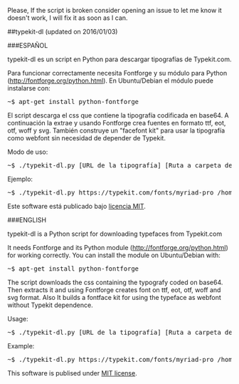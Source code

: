 Please, If the script is broken consider opening an issue to let me know it doesn't work, I will fix it as soon as I can.

##typekit-dl (updated on 2016/01/03)

###ESPAÑOL

typekit-dl es un script en Python para descargar tipografías de Typekit.com.

Para funcionar correctamente necesita Fontforge y su módulo para Python
(http://fontforge.org/python.html). En Ubuntu/Debian el módulo puede instalarse con:

<pre>~$ apt-get install python-fontforge</pre>

El script descarga el css que contiene la tipografía codificada en base64.
A continuación la extrae y usando Fontforge crea fuentes en formato ttf, eot, otf,
woff y svg. También construye un "facefont kit" para usar la tipografía
como webfont sin necesidad de depender de Typekit.

Modo de uso:

<pre>~$ ./typekit-dl.py [URL de la tipografía] [Ruta a carpeta de destino]</pre>

Ejemplo:

<pre>~$ ./typekit-dl.py https://typekit.com/fonts/myriad-pro /home/jorge/Myriad</pre>

Este software está publicado bajo [licencia MIT](http://opensource.org/licenses/MIT).

###ENGLISH

typekit-dl is a Python script for downloading typefaces from Typekit.com

It needs Fontforge and its Python module (http://fontforge.org/python.html) for working correctly. You can install the module on Ubuntu/Debian with:

<pre>~$ apt-get install python-fontforge</pre>

The script downloads the css containing the typografy coded on base64. Then extracts it and using Fontforge creates font on ttf, eot, otf, woff and svg format. Also It builds a fontface kit for using the typeface as webfont without Typekit dependence.

Usage:

<pre>~$ ./typekit-dl.py [URL de la tipografía] [Ruta a carpeta de destino]</pre>

Example:

<pre>~$ ./typekit-dl.py https://typekit.com/fonts/myriad-pro /home/jorge/Myriad</pre>


This software is publised under [MIT license](http://opensource.org/licenses/MIT).